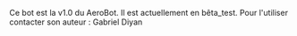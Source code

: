 Ce bot est la v1.0 du AeroBot.
Il est actuellement en bêta_test.
Pour l'utiliser contacter son auteur : Gabriel Diyan